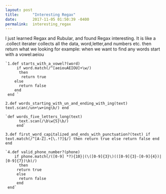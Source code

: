 ```yaml
---
layout: post
title:      "Interesting Regax"
date:       2017-11-05 01:50:39 -0400
permalink:  interesting_regax
---
```



I just learned Regax and Rubular, and found Regax interesting. It is like a .collect iterater collects all the data, word,letter,and numbers etc. then return what we looking for example: when we want to find any words start with a vowel:aeiou 

    `1.def starts_with_a_vowel?(word)
         if word.match(/^[aeiouAEIOU]+\w/)
          then
           return true
        else
          return false
        end
     end `

   `2.def words_starting_with_un_and_ending_with_ing(text)
      text.scan(/un+\w+ing\b/)
         end`

    `def words_five_letters_long(text)                     
		  text.scan(/\b\w{5}\b/)
		 end`

   `3.def first_word_capitalized_and_ends_with_punctuation?(text)
      if text.match(/^[A-Z].+[\.!?]$/)
        then
         return true
       else
          return false
        end
      end`

    `4.def valid_phone_number?(phone)
        if phone.match(/([0-9] *?){10}|(\([0-9]{3}\)(([0-9]{3}-[0-9]{4})|[0-9]{7})\b)/)
          then
         return true
         else
          return false
         end
     end`



